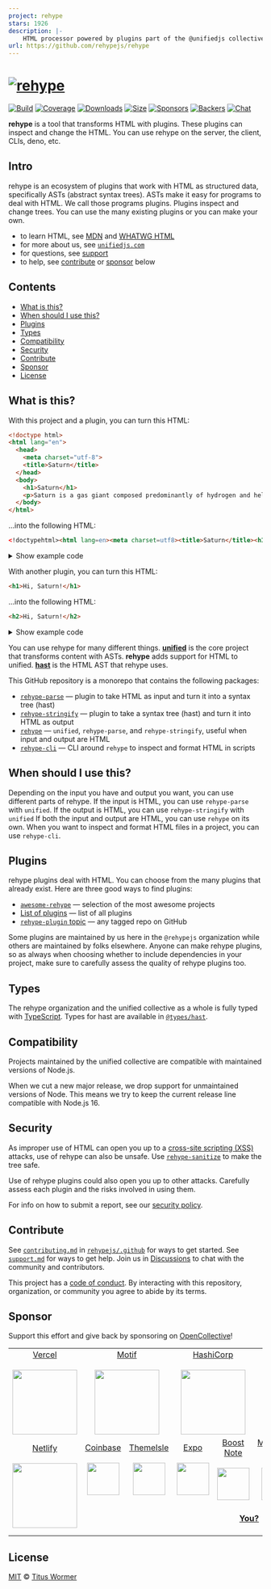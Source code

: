 ```yaml
---
project: rehype
stars: 1926
description: |-
    HTML processor powered by plugins part of the @unifiedjs collective
url: https://github.com/rehypejs/rehype
---
```


# [![rehype][logo]][unified]

[![Build][build-badge]][build]
[![Coverage][coverage-badge]][coverage]
[![Downloads][downloads-badge]][downloads]
[![Size][size-badge]][size]
[![Sponsors][sponsors-badge]][collective]
[![Backers][backers-badge]][collective]
[![Chat][chat-badge]][chat]

**rehype** is a tool that transforms HTML with plugins.
These plugins can inspect and change the HTML.
You can use rehype on the server, the client, CLIs, deno, etc.

## Intro

rehype is an ecosystem of plugins that work with HTML as structured data,
specifically ASTs (abstract syntax trees).
ASTs make it easy for programs to deal with HTML.
We call those programs plugins.
Plugins inspect and change trees.
You can use the many existing plugins or you can make your own.

* to learn HTML, see [MDN][] and [WHATWG HTML][html]
* for more about us, see [`unifiedjs.com`][site]
* for questions, see [support][]
* to help, see [contribute][] or [sponsor][] below

## Contents

* [What is this?](#what-is-this)
* [When should I use this?](#when-should-i-use-this)
* [Plugins](#plugins)
* [Types](#types)
* [Compatibility](#compatibility)
* [Security](#security)
* [Contribute](#contribute)
* [Sponsor](#sponsor)
* [License](#license)

## What is this?

With this project and a plugin, you can turn this HTML:

```html
<!doctype html>
<html lang="en">
  <head>
    <meta charset="utf-8">
    <title>Saturn</title>
  </head>
  <body>
    <h1>Saturn</h1>
    <p>Saturn is a gas giant composed predominantly of hydrogen and helium.</p>
  </body>
</html>
```

…into the following HTML:

```html
<!doctypehtml><html lang=en><meta charset=utf8><title>Saturn</title><h1>Saturn</h1><p>Saturn is a gas giant composed predominantly of hydrogen and helium.
```

<details><summary>Show example code</summary>

```js
import rehypeParse from 'rehype-parse'
import rehypePresetMinify from 'rehype-preset-minify'
import rehypeStringify from 'rehype-stringify'
import {unified} from 'unified'

const file = await unified()
  .use(rehypeParse)
  .use(rehypePresetMinify)
  .use(rehypeStringify).process(`<!doctype html>
<html lang="en">
  <head>
    <meta charset="utf-8">
    <title>Saturn</title>
  </head>
  <body>
    <h1>Saturn</h1>
    <p>Saturn is a gas giant composed predominantly of hydrogen and helium.</p>
  </body>
</html>`)

console.log(String(file))
```

</details>

With another plugin, you can turn this HTML:

```html
<h1>Hi, Saturn!</h1>
```

…into the following HTML:

```html
<h2>Hi, Saturn!</h2>
```

<details><summary>Show example code</summary>

```js
/**
 * @import {Root} from 'hast'
 */

import rehypeParse from 'rehype-parse'
import rehypeStringify from 'rehype-stringify'
import {unified} from 'unified'
import {visit} from 'unist-util-visit'

const file = await unified()
  .use(rehypeParse, {fragment: true})
  .use(myRehypePluginToIncreaseHeadings)
  .use(rehypeStringify)
  .process('<h1>Hi, Saturn!</h1>')

console.log(String(file))

function myRehypePluginToIncreaseHeadings() {
  /**
   * @param {Root} tree
   */
  return function (tree) {
    visit(tree, 'element', function (node) {
      if (['h1', 'h2', 'h3', 'h4', 'h5'].includes(node.tagName)) {
        node.tagName = 'h' + (Number(node.tagName.charAt(1)) + 1)
      }
    })
  }
}
```

</details>

You can use rehype for many different things.
**[unified][]** is the core project that transforms content with ASTs.
**rehype** adds support for HTML to unified.
**[hast][]** is the HTML AST that rehype uses.

This GitHub repository is a monorepo that contains the following packages:

* [`rehype-parse`][rehype-parse]
  — plugin to take HTML as input and turn it into a syntax tree (hast)
* [`rehype-stringify`][rehype-stringify]
  — plugin to take a syntax tree (hast) and turn it into HTML as output
* [`rehype`][rehype-core]
  — `unified`, `rehype-parse`, and `rehype-stringify`, useful when input and
  output are HTML
* [`rehype-cli`][rehype-cli]
  — CLI around `rehype` to inspect and format HTML in scripts

## When should I use this?

Depending on the input you have and output you want, you can use different parts
of rehype.
If the input is HTML, you can use `rehype-parse` with `unified`.
If the output is HTML, you can use `rehype-stringify` with `unified`
If both the input and output are HTML, you can use `rehype` on its own.
When you want to inspect and format HTML files in a project, you can use
`rehype-cli`.

## Plugins

rehype plugins deal with HTML.
You can choose from the many plugins that already exist.
Here are three good ways to find plugins:

* [`awesome-rehype`][awesome-rehype]
  — selection of the most awesome projects
* [List of plugins][list-of-plugins]
  — list of all plugins
* [`rehype-plugin` topic][topic]
  — any tagged repo on GitHub

Some plugins are maintained by us here in the `@rehypejs` organization while
others are maintained by folks elsewhere.
Anyone can make rehype plugins, so as always when choosing whether to include
dependencies in your project, make sure to carefully assess the quality of
rehype plugins too.

## Types

The rehype organization and the unified collective as a whole is fully typed
with [TypeScript][].
Types for hast are available in [`@types/hast`][types-hast].

## Compatibility

Projects maintained by the unified collective are compatible with maintained
versions of Node.js.

When we cut a new major release, we drop support for unmaintained versions of
Node.
This means we try to keep the current release line compatible with Node.js 16.

## Security

As improper use of HTML can open you up to a [cross-site scripting (XSS)][xss]
attacks, use of rehype can also be unsafe.
Use [`rehype-sanitize`][rehype-sanitize] to make the tree safe.

Use of rehype plugins could also open you up to other attacks.
Carefully assess each plugin and the risks involved in using them.

For info on how to submit a report, see our [security policy][security].

## Contribute

See [`contributing.md`][contributing] in [`rehypejs/.github`][health] for ways
to get started.
See [`support.md`][support] for ways to get help.
Join us in [Discussions][chat] to chat with the community and contributors.

This project has a [code of conduct][coc].
By interacting with this repository, organization, or community you agree to
abide by its terms.

## Sponsor

Support this effort and give back by sponsoring on [OpenCollective][collective]!

<table>
<tr valign="middle">
<td width="20%" align="center" rowspan="2" colspan="2">
  <a href="https://vercel.com">Vercel</a><br><br>
  <a href="https://vercel.com"><img src="https://avatars1.githubusercontent.com/u/14985020?s=256&v=4" width="128"></a>
</td>
<td width="20%" align="center" rowspan="2" colspan="2">
  <a href="https://motif.land">Motif</a><br><br>
  <a href="https://motif.land"><img src="https://avatars1.githubusercontent.com/u/74457950?s=256&v=4" width="128"></a>
</td>
<td width="20%" align="center" rowspan="2" colspan="2">
  <a href="https://www.hashicorp.com">HashiCorp</a><br><br>
  <a href="https://www.hashicorp.com"><img src="https://avatars1.githubusercontent.com/u/761456?s=256&v=4" width="128"></a>
</td>
<td width="20%" align="center" rowspan="2" colspan="2">
  <a href="https://www.gitbook.com">GitBook</a><br><br>
  <a href="https://www.gitbook.com"><img src="https://avatars1.githubusercontent.com/u/7111340?s=256&v=4" width="128"></a>
</td>
<td width="20%" align="center" rowspan="2" colspan="2">
  <a href="https://www.gatsbyjs.org">Gatsby</a><br><br>
  <a href="https://www.gatsbyjs.org"><img src="https://avatars1.githubusercontent.com/u/12551863?s=256&v=4" width="128"></a>
</td>
</tr>
<tr valign="middle">
</tr>
<tr valign="middle">
<td width="20%" align="center" rowspan="2" colspan="2">
  <a href="https://www.netlify.com">Netlify</a><br><br>
  <!--OC has a sharper image-->
  <a href="https://www.netlify.com"><img src="https://images.opencollective.com/netlify/4087de2/logo/256.png" width="128"></a>
</td>
<td width="10%" align="center">
  <a href="https://www.coinbase.com">Coinbase</a><br><br>
  <a href="https://www.coinbase.com"><img src="https://avatars1.githubusercontent.com/u/1885080?s=256&v=4" width="64"></a>
</td>
<td width="10%" align="center">
  <a href="https://themeisle.com">ThemeIsle</a><br><br>
  <a href="https://themeisle.com"><img src="https://avatars1.githubusercontent.com/u/58979018?s=128&v=4" width="64"></a>
</td>
<td width="10%" align="center">
  <a href="https://expo.io">Expo</a><br><br>
  <a href="https://expo.io"><img src="https://avatars1.githubusercontent.com/u/12504344?s=128&v=4" width="64"></a>
</td>
<td width="10%" align="center">
  <a href="https://boostnote.io">Boost Note</a><br><br>
  <a href="https://boostnote.io"><img src="https://images.opencollective.com/boosthub/6318083/logo/128.png" width="64"></a>
</td>
<td width="10%" align="center">
  <a href="https://markdown.space">Markdown Space</a><br><br>
  <a href="https://markdown.space"><img src="https://images.opencollective.com/markdown-space/e1038ed/logo/128.png" width="64"></a>
</td>
<td width="10%" align="center">
  <a href="https://www.holloway.com">Holloway</a><br><br>
  <a href="https://www.holloway.com"><img src="https://avatars1.githubusercontent.com/u/35904294?s=128&v=4" width="64"></a>
</td>
<td width="10%"></td>
<td width="10%"></td>
</tr>
<tr valign="middle">
<td width="100%" align="center" colspan="8">
  <br>
  <a href="https://opencollective.com/unified"><strong>You?</strong></a>
  <br><br>
</td>
</tr>
</table>

## License

[MIT][license] © [Titus Wormer][author]

<!-- Definitions -->

[logo]: https://raw.githubusercontent.com/rehypejs/rehype/cb624bd/logo.svg?sanitize=true

[build-badge]: https://github.com/rehypejs/rehype/workflows/main/badge.svg

[build]: https://github.com/rehypejs/rehype/actions

[coverage-badge]: https://img.shields.io/codecov/c/github/rehypejs/rehype.svg

[coverage]: https://codecov.io/github/rehypejs/rehype

[downloads-badge]: https://img.shields.io/npm/dm/rehype.svg

[downloads]: https://www.npmjs.com/package/rehype

[size-badge]: https://img.shields.io/bundlejs/size/rehype

[size]: https://bundlejs.com/?q=rehype

[sponsors-badge]: https://opencollective.com/unified/sponsors/badge.svg

[backers-badge]: https://opencollective.com/unified/backers/badge.svg

[collective]: https://opencollective.com/unified

[chat-badge]: https://img.shields.io/badge/chat-discussions-success.svg

[chat]: https://github.com/rehypejs/rehype/discussions

[health]: https://github.com/rehypejs/.github

[security]: https://github.com/rehypejs/.github/blob/main/security.md

[contributing]: https://github.com/rehypejs/.github/blob/main/contributing.md

[support]: https://github.com/rehypejs/.github/blob/main/support.md

[coc]: https://github.com/rehypejs/.github/blob/main/code-of-conduct.md

[license]: license

[author]: https://wooorm.com

[unified]: https://github.com/unifiedjs/unified

[types-hast]: https://github.com/DefinitelyTyped/DefinitelyTyped/tree/HEAD/types/hast

[xss]: https://en.wikipedia.org/wiki/Cross-site_scripting

[typescript]: https://www.typescriptlang.org

[mdn]: https://developer.mozilla.org/docs/Web/HTML

[html]: https://html.spec.whatwg.org/multipage/

[site]: https://unifiedjs.com

[topic]: https://github.com/topics/rehype-plugin

[hast]: https://github.com/syntax-tree/hast

[awesome-rehype]: https://github.com/rehypejs/awesome-rehype

[rehype-sanitize]: https://github.com/rehypejs/rehype-sanitize

[rehype-parse]: packages/rehype-parse/

[rehype-stringify]: packages/rehype-stringify/

[rehype-core]: packages/rehype/

[rehype-cli]: packages/rehype-cli/

[list-of-plugins]: doc/plugins.md#list-of-plugins

[contribute]: #contribute

[sponsor]: #sponsor

